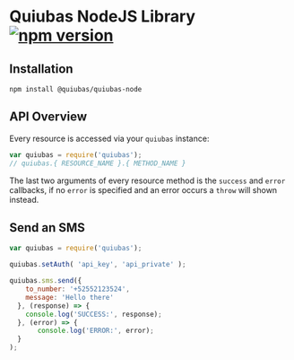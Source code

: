 
# Quiubas NodeJS Library [![npm version](https://badge.fury.io/js/quiubas.svg)](http://badge.fury.io/js/quiubas)


## Installation

`npm install @quiubas/quiubas-node`

## API Overview

Every resource is accessed via your `quiubas` instance:

```js
var quiubas = require('quiubas');
// quiubas.{ RESOURCE_NAME }.{ METHOD_NAME }
```

The last two arguments of every resource method is the `success` and `error` callbacks, if no `error` is specified and an error occurs a `throw` will shown instead.

## Send an SMS
```js
var quiubas = require('quiubas');

quiubas.setAuth( 'api_key', 'api_private' );

quiubas.sms.send({
  	to_number: '+52552123524',
  	message: 'Hello there'
  }, (response) => {
    console.log('SUCCESS:', response);
  }, (error) => {
	   console.log('ERROR:', error);
  }
);
```
